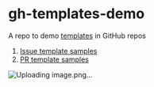 # gh-templates-demo

A repo to demo [templates](https://docs.github.com/en/enterprise-cloud@latest/communities/using-templates-to-encourage-useful-issues-and-pull-requests/about-issue-and-pull-request-templates) in GitHub repos
1. [Issue template samples](./.github/ISSUE_TEMPLATE)
2. [PR template samples](./.github/PULL_REQUEST_TEMPLATE.md)

![Uploading image.png…]()

